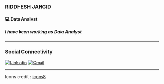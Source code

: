 ### RIDDHESH JANGID
#### :computer: Data Analyst
##### I have been working as Data Analyst
<hr/>
 


### Social Connectivity
[![Linkedin](https://raw.githubusercontent.com/snakode/snakode/master/linkedin.png)](https://www.linkedin.com/in/riddhesh-jangid-27b90814a/) [![Gmail](https://raw.githubusercontent.com/snakode/snakode/master/gmail.png)](mailto:riddhesh710@gmail.com)

___
Icons credit : [icons8](https://icons8.com/)
